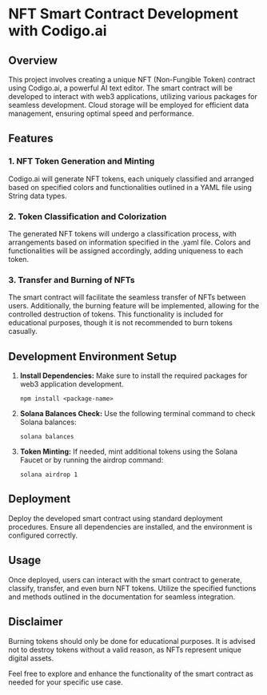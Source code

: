 # NFT Smart Contract Development with Codigo.ai

## Overview

This project involves creating a unique NFT (Non-Fungible Token) contract using Codigo.ai, a powerful AI text editor. The smart contract will be developed to interact with web3 applications, utilizing various packages for seamless development. Cloud storage will be employed for efficient data management, ensuring optimal speed and performance.

## Features

### 1. NFT Token Generation and Minting

Codigo.ai will generate NFT tokens, each uniquely classified and arranged based on specified colors and functionalities outlined in a YAML file using String data types.

### 2. Token Classification and Colorization

The generated NFT tokens will undergo a classification process, with arrangements based on information specified in the .yaml file. Colors and functionalities will be assigned accordingly, adding uniqueness to each token.

### 3. Transfer and Burning of NFTs

The smart contract will facilitate the seamless transfer of NFTs between users. Additionally, the burning feature will be implemented, allowing for the controlled destruction of tokens. This functionality is included for educational purposes, though it is not recommended to burn tokens casually.

## Development Environment Setup

1. **Install Dependencies:**
   Make sure to install the required packages for web3 application development.

   ```
   npm install <package-name>
   ```

2. **Solana Balances Check:**
   Use the following terminal command to check Solana balances:

   ```
   solana balances
   ```

3. **Token Minting:**
   If needed, mint additional tokens using the Solana Faucet or by running the airdrop command:

   ```
   solana airdrop 1
   ```

## Deployment

Deploy the developed smart contract using standard deployment procedures. Ensure all dependencies are installed, and the environment is configured correctly.

## Usage

Once deployed, users can interact with the smart contract to generate, classify, transfer, and even burn NFT tokens. Utilize the specified functions and methods outlined in the documentation for seamless integration.

## Disclaimer

Burning tokens should only be done for educational purposes. It is advised not to destroy tokens without a valid reason, as NFTs represent unique digital assets.

Feel free to explore and enhance the functionality of the smart contract as needed for your specific use case.

